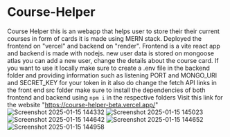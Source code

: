 # Course-Helper
Course Helper
this is an webapp that helps user to store their their current courses in form of cards it is made using MERN stack.
Deployed the frontend on "vercel" and backend on "render".
Frontend is a vite react app and backend is made with nodejs.
new user data is stored on mongoose atlas you can add a new user, change the details about the course card.
If you want to use it locally make sure to create a .env file in the backend folder and providing information such as listening PORT and MONGO_URI and SECRET_KEY for your token in it also do change the fetch API links in the front end src folder make sure to install the dependencies of both frontend and backend using
```npm i```
in the respective folders 
Visit this link for the website "https://course-helper-beta.vercel.app/" 
![Screenshot 2025-01-15 144332](https://github.com/user-attachments/assets/5d338f85-a5e4-41ab-91fd-de3ba7ad12f1)
![Screenshot 2025-01-15 145023](https://github.com/user-attachments/assets/1e9235e7-2d16-4a18-8513-5b773585d526)
![Screenshot 2025-01-15 144642](https://github.com/user-attachments/assets/b48f4241-d858-4abc-8214-2ff642329849)
![Screenshot 2025-01-15 144652](https://github.com/user-attachments/assets/9430f9c8-1497-4ae5-9837-a6bfec487fd1)
![Screenshot 2025-01-15 144958](https://github.com/user-attachments/assets/0a2470f4-f871-438e-82fa-39495add633a)

